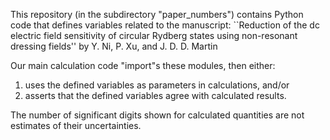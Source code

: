 This repository (in the subdirectory "paper_numbers") contains Python code that defines variables related to the manuscript:
``Reduction of the dc electric field sensitivity of circular Rydberg states using
non-resonant dressing fields''
by Y. Ni, P. Xu, and J. D. D. Martin

Our main calculation code "import"s these modules, then either:
1) uses the defined variables as parameters in calculations, and/or
2) asserts that the defined variables agree with calculated results.

The number of significant digits shown for calculated quantities are not estimates of their uncertainties. 





